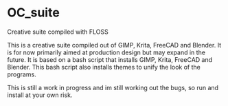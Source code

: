 # OC_suite
Creative suite compiled with FLOSS

This is a creative suite compiled out of GIMP, Krita, FreeCAD and Blender. 
It is for now primarily aimed at production design but may expand in the future.
It is based on a bash script that installs GIMP, Krita, FreeCAD and Blender. 
This bash script also installs themes to unify the look of the programs. 

This is still a work in progress and im still working out the bugs, so run and install at your own risk.
